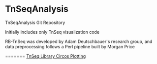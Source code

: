 # TnSeqAnalysis

TnSeqAnalysis Git Repository

Initially includes only TnSeq visualization code

RB-TnSeq was developed by Adam Deutschbauer's research group, and data preprocessing follows a Perl pipeline built by Morgan Price

=======
[TnSeq Library Circos Plotting](https://kylekimler.github.io/TnSeqAnalysis/)

